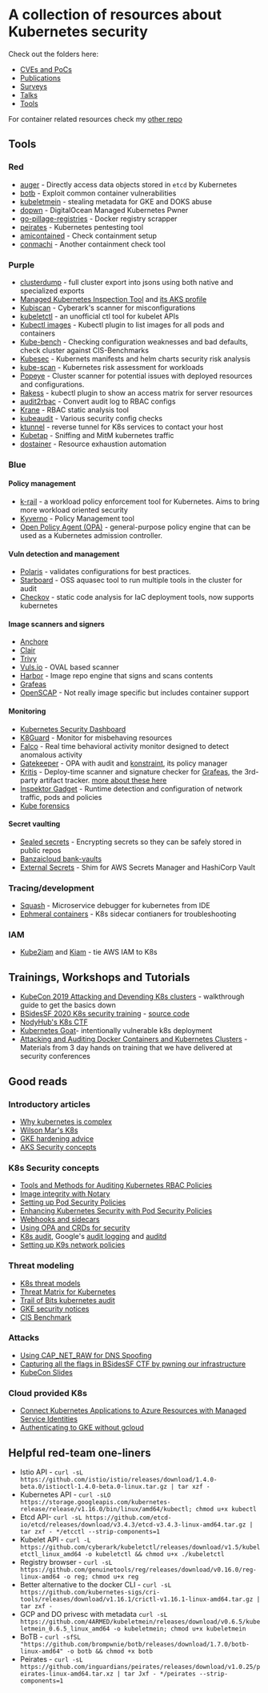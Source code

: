 # A collection of resources about Kubernetes security

Check out the folders here:

* [CVEs and PoCs](CVEs/)
* [Publications](Publications/)
* [Surveys](Surveys/)
* [Talks](Talks/)
* [Tools](Tools/)

For container related resources check my [other repo](https://github.com/alexivkin/containerpwn)

## Tools

### Red

* [auger](https://github.com/jpbetz/auger) - Directly access data objects stored in `etcd` by Kubernetes
* [botb](https://github.com/brompwnie/botb) - Exploit common container vulnerabilities
* [kubeletmein](https://www.4armed.com/blog/kubeletmein-kubelet-hacking-tool/) - stealing metadata for GKE and DOKS abuse
* [dopwn](https://github.com/4ARMED/dopwn) - DigitalOcean Managed Kubernetes Pwner
* [go-pillage-registries](https://github.com/nccgroup/go-pillage-registries) - Docker registry scrapper
* [peirates](https://github.com/inguardians/peirates) - Kubernetes pentesting tool
* [amicontained](https://github.com/genuinetools/amicontained) - Check containment setup
* [conmachi](https://github.com/nccgroup/ConMachi) - Another containment check tool

### Purple

* [clusterdump](Tools/kubernetes-cluster-dump.sh) - full cluster export into jsons using both native and specialized exports
* [Managed Kubernetes Inspection Tool](https://github.com/darkbitio/mkit) and [its AKS profile](https://github.com/darkbitio/inspec-profile-aks)
* [Kubiscan](https://github.com/cyberark/kubiscan) - Cyberark's scanner for misconfigurations
* [kubeletctl](https://github.com/cyberark/kubeletctl) - an unofficial ctl tool for kubelet APIs
* [Kubectl images](https://github.com/chenjiandongx/kubectl-images) - Kubectl plugin to list images for all pods and containers
* [Kube-bench](https://github.com/aquasecurity/kube-bench) - Checking configuration weaknesses and bad defaults, check cluster against CIS-Benchmarks
* [Kubesec](https://github.com/controlplaneio/kubesec) - Kubernets manifests and helm charts security risk analysis
* [kube-scan](https://github.com/octarinesec/kube-scan) - Kubernetes risk assessment for workloads
* [Popeye](https://github.com/derailed/popeye) - Cluster scanner for potential issues with deployed resources and configurations.
* [Rakess](https://github.com/corneliusweig/rakkess) - kubectl plugin to show an access matrix for server resources
* [audit2rbac](https://github.com/liggitt/audit2rbac) - Convert audit log to RBAC configs
* [Krane](https://github.com/appvia/krane) - RBAC static analysis tool
* [kubeaudit](https://github.com/Shopify/kubeaudit) - Various security config checks
* [ktunnel](https://github.com/omrikiei/ktunnel) - reverse tunnel for K8s services to contact your host
* [Kubetap](https://soluble-ai.github.io/kubetap/) - Sniffing and MitM kubernetes traffic
* [dostainer](https://github.com/uchi-mata/dostainer) - Resource exhaustion automation

### Blue

#### Policy management

* [k-rail](https://github.com/cruise-automation/k-rail) - a workload policy enforcement tool for Kubernetes. Aims to bring more workload oriented security
* [Kyverno](https://github.com/nirmata/kyverno) - Policy Management tool
* [Open Policy Agent (OPA)](https://www.openpolicyagent.org/) -  general-purpose policy engine that can be used as a Kubernetes admission controller.

#### Vuln detection and management

* [Polaris](https://github.com/reactiveops/polaris) - validates configurations for best practices.
* [Starboard](https://github.com/aquasecurity/starboard) - OSS aquasec tool to run multiple tools in the cluster for audit
* [Checkov](https://github.com/bridgecrewio/checkov) - static code analysis for IaC deployment tools, now supports kubernetes

#### Image scanners and signers

* [Anchore](https://github.com/anchore/anchore-engine)
* [Clair](https://github.com/quay/clair)
* [Trivy](https://github.com/aquasecurity/trivy)
* [Vuls.io](https://vuls.io/) - OVAL based scanner
* [Harbor](https://github.com/goharbor/harbor) - Image repo engine that signs and scans contents
* [Grafeas](https://github.com/kelseyhightower/grafeas-tutorial)
* [OpenSCAP](https://www.open-scap.org/) - Not really image specific but includes container support

#### Monitoring

* [Kubernetes Security Dashboard](https://github.com/k8scop/k8s-security-dashboard)
* [K8Guard](https://github.com/k8guard/k8guard-start-from-here) - Monitor for misbehaving resources
* [Falco](https://github.com/falcosecurity/falco) - Real time behavioral activity monitor designed to detect anomalous activity
* [Gatekeeper](https://github.com/open-policy-agent/gatekeeper) - OPA with audit and [konstraint](https://github.com/plexsystems/konstraint), its policy manager
* [Kritis](https://github.com/grafeas/kritis) - Deploy-time scanner and signature checker for [Grafeas](https://github.com/grafeas/grafeas), the 3rd-party artifact tracker. [more about these here](https://www.infoq.com/presentations/supply-grafeas-kritis/)
* [Inspektor Gadget](https://github.com/kinvolk/inspektor-gadget) - Runtime detection and configuration of network traffic, pods and policies
* [Kube forensics](https://github.com/keikoproj/kube-forensics)

#### Secret vaulting

* [Sealed secrets](https://github.com/bitnami-labs/sealed-secrets) - Encrypting secrets so they can be safely stored in public repos
* [Banzaicloud bank-vaults](https://github.com/banzaicloud/bank-vaults)
* [External Secrets](https://github.com/godaddy/kubernetes-external-secrets) - Shim for AWS Secrets Manager and HashiCorp Vault

### Tracing/development

* [Squash](https://github.com/solo-io/squash) - Microservice debugger for kubernetes from IDE
* [Ephmeral containers](https://kubernetes.io/docs/concepts/workloads/pods/ephemeral-containers/) - K8s sidecar contianers for troubleshooting

### IAM

* [Kube2iam](https://github.com/jtblin/kube2iam) and [Kiam](https://github.com/uswitch/kiam) - tie AWS IAM to K8s

## Trainings, Workshops and Tutorials

* [KubeCon 2019 Attacking and Devending K8s clusters](https://securekubernetes.com/) - walkthrough guide to get the basics down
* [BSidesSF 2020 K8s security training](https://securek8s.dev/exercise/) - [source code](https://github.com/stackrox/bsidessf-2020-workshop)
* [NodyHub's K8s CTF](https://github.com/NodyHub/k8s-ctf-rocks/)
* [Kubernetes Goat](https://github.com/madhuakula/kubernetes-goat)- intentionally vulnerable k8s deployment
* [Attacking and Auditing Docker Containers and Kubernetes Clusters](https://github.com/appsecco/attacking-and-auditing-docker-containers-and-kubernetes-clusters ) - Materials from 3 day hands on training that we have delivered at security conferences

## Good reads

### Introductory articles

* [Why kubernetes is complex](https://medium.com/uptime-99/kubernetes-202-making-it-fully-operational-7416e4bb15ab)
* [Wilson Mar's K8s](https://wilsonmar.github.io/kubernetes/)
* [GKE hardening advice](https://cloud.google.com/kubernetes-engine/docs/how-to/hardening-your-cluster)
* [AKS Security concepts](https://docs.microsoft.com/en-us/azure/aks/concepts-security)

### K8s Security concepts

* [Tools and Methods for Auditing Kubernetes RBAC Policies](https://www.nccgroup.com/us/about-us/newsroom-and-events/blog/2019/august/tools-and-methods-for-auditing-kubernetes-rbac-policies/)
* [Image integrity with Notary](https://blog.mi.hdm-stuttgart.de/index.php/2016/09/13/exploring-docker-security-part-3-docker-content-trust/)
* [Setting up Pod Security Policies](https://octetz.com/docs/2018/2018-12-07-psp/)
* [Enhancing Kubernetes Security with Pod Security Policies](https://rancher.com/blog/2020/pod-security-policies-part-1)
* [Webhooks and sidecars](https://medium.com/dowjones/how-did-that-sidecar-get-there-4dcd73f1a0a4)
* [Using OPA and CRDs for security](https://neuvector.com/cloud-security/opa-crd/)
* [K8s audit](https://kubernetes.io/docs/tasks/debug-application-cluster/audit/), Google's [audit logging](https://cloud.google.com/kubernetes-engine/docs/how-to/audit-logging) and [auditd](https://cloud.google.com/kubernetes-engine/docs/how-to/linux-auditd-logging)
* [Setting up K9s network policies](https://www.cncf.io/blog/2019/04/19/setting-up-kubernetes-network-policies-a-detailed-guide/)

### Threat modeling

* [K8s threat models](https://www.marcolancini.it/2020/blog-kubernetes-threat-modelling/)
* [Threat Matrix for Kubernetes](https://www.microsoft.com/security/blog/2020/04/02/attack-matrix-kubernetes/)
* [Trail of Bits kubernetes audit](https://github.com/trailofbits/audit-kubernetes)
* [GKE security notices](https://cloud.google.com/kubernetes-engine/docs/security-bulletins)
* [CIS Benchmark](https://www.cisecurity.org/benchmark/kubernetes/)

### Attacks

* [Using CAP_NET_RAW for DNS Spoofing](https://blog.aquasec.com/dns-spoofing-kubernetes-clusters)
* [Capturing all the flags in BSidesSF CTF by pwning our infrastructure](https://hackernoon.com/capturing-all-the-flags-in-bsidessf-ctf-by-pwning-our-infrastructure-3570b99b4dd0)
* [KubeCon Slides](https://sbueringer.github.io/kubecon-slides)

### Cloud provided K8s

* [Connect Kubernetes Applications to Azure Resources with Managed Service Identities](https://trstringer.com/connect-k8s-apps-msi/)
* [Authenticating to GKE without gcloud](https://ahmet.im/blog/authenticating-to-gke-without-gcloud/)

## Helpful red-team one-liners

* Istio API - `curl -sL https://github.com/istio/istio/releases/download/1.4.0-beta.0/istioctl-1.4.0-beta.0-linux.tar.gz | tar xzf -`
* Kubernetes API - `curl -sLO https://storage.googleapis.com/kubernetes-release/release/v1.16.0/bin/linux/amd64/kubectl; chmod u+x kubectl`
* Etcd API- `curl -sL https://github.com/etcd-io/etcd/releases/download/v3.4.3/etcd-v3.4.3-linux-amd64.tar.gz | tar zxf - */etcctl --strip-components=1`
* Kubelet API - `curl -L https://github.com/cyberark/kubeletctl/releases/download/v1.5/kubeletctl_linux_amd64 -o kubeletctl && chmod u+x ./kubeletctl`
* Registry browser - `curl -sL https://github.com/genuinetools/reg/releases/download/v0.16.0/reg-linux-amd64 -o reg; chmod u+x reg`
* Better alternative to the docker CLI - `curl -sL https://github.com/kubernetes-sigs/cri-tools/releases/download/v1.16.1/crictl-v1.16.1-linux-amd64.tar.gz | tar zxf -`
* GCP and DO privesc with metadata `curl -sL https://github.com/4ARMED/kubeletmein/releases/download/v0.6.5/kubeletmein_0.6.5_linux_amd64 -o kubeletmein; chmod u+x kubeletmein`
* BoTB - `curl -sfSL "https://github.com/brompwnie/botb/releases/download/1.7.0/botb-linux-amd64" -o botb && chmod +x botb`
* Peirates - `curl -sL https://github.com/inguardians/peirates/releases/download/v1.0.25/peirates-linux-amd64.tar.xz | tar Jxf - */peirates --strip-components=1`
